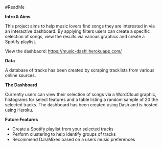 #ReadMe

**Intro & Aims**

This project aims to help music lovers find songs they are interested in via an interactive dashboard. By applying filters users can create a specific selection of songs, view the results via various graphics and create a Spotify playlist.   

View the dashbaord: https://music-dashi.herokuapp.com/

**Data**

A database of tracks has been created by scraping tracklists from various online sources.  

**The Dashboard**

Currently users can view their selection of songs via a WordCloud graphic, histograms for select features and a table listing a random sample of 20 the selected tracks. The dashboard has been created using Dash and is hosted using Heroku. 

**Future Features**

- Create a Spotify playlist from your selected tracks
- Perform clustering to help identify groups of tracks
- Recommend DJs/Mixes based on a users music preferences

 
